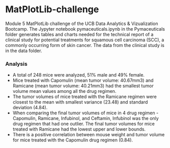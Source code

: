# MatPlotLib-challenge
Module 5 MatPlotLib challenge of the UCB Data Analytics &amp; Vizualization Bootcamp. The Jypyter notebook pymaceuticals.ipynb in the Pymaceuticals folder generates tables and charts needed for the technical report of a clinical study for potential treatments for squamous cell carcinoma (SCC), a commonly occurring form of skin cancer. The data from the clinical study is in the data folder.

### Analysis
- A total of 248 mice were analyzed, 51% male and 49% female.
- Mice treated with Capomulin (mean tumor volume: 40.67mm3) and Ramicane (mean tumor volume: 40.21mm3) had the smallest tumor volume mean values among all the drug regimen.
- The tumor volumes of mice treated with the Ramicane regimen were closest to the mean with smallest variance (23.48) and standard deviation (4.84).
- When comparing the final tumor volumes of mice in 4 drug regimen - Capomulin, Ramicane, Infubinol, and Ceftamin, Infubinol was the only drug regimen that had one outlier. The final tumor volumes for mice treated with Ramicane had the lowest upper and lower bounds.
- There is a positive correlation between mouse weight and tumor volume for mice treated with the Capomulin drug regimen (0.84).
